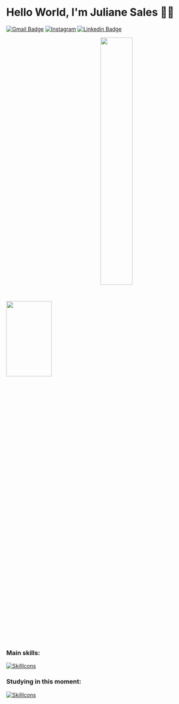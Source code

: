 # Hello World, I'm Juliane Sales 👋🏾
[![Gmail Badge](https://img.shields.io/badge/Gmail-D14836?style=for-the-badge&logo=gmail&logoColor=white)](mailto:contatojulisales@gmail.com)
[![Instagram](https://img.shields.io/badge/Instagram-E4405F?style=for-the-badge&logo=instagram&logoColor=white)](https://instagram.com/devjulisales)
[![Linkedin Badge](https://img.shields.io/badge/LinkedIn-0077B5?style=for-the-badge&logo=linkedin&logoColor=white)](https://www.linkedin.com/in/julisales)

<div>
  <img width = "49%" height="200px" align="center" src="https://github-readme-stats.vercel.app/api?username=julisales&show_icons=true&theme=omni"/>
  <img width = "41%" height="=200px" align="center" src="https://github-readme-stats.vercel.app/api/top-langs/?username=julisales&layout=compact&langs_count=16&theme=omni"/>
</div>

### Main skills:
[![SkillIcons](https://skillicons.dev/icons?i=c,html,css)](https://skillicons.dev)

### Studying in this moment:
[![SkillIcons](https://skillicons.dev/icons?i=java,mysql,js,react)](https://skillicons.dev)

